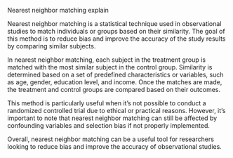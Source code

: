 ---
---

Nearest neighbor matching explain

Nearest neighbor matching is a statistical technique used in observational studies to match individuals or groups based on their similarity. The goal of this method is to reduce bias and improve the accuracy of the study results by comparing similar subjects.

In nearest neighbor matching, each subject in the treatment group is matched with the most similar subject in the control group. Similarity is determined based on a set of predefined characteristics or variables, such as age, gender, education level, and income. Once the matches are made, the treatment and control groups are compared based on their outcomes.

This method is particularly useful when it’s not possible to conduct a randomized controlled trial due to ethical or practical reasons. However, it’s important to note that nearest neighbor matching can still be affected by confounding variables and selection bias if not properly implemented.

Overall, nearest neighbor matching can be a useful tool for researchers looking to reduce bias and improve the accuracy of observational studies.
